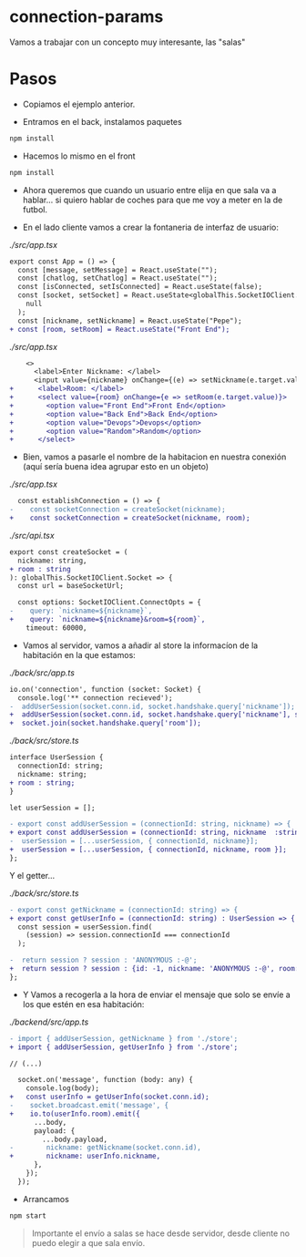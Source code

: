 # connection-params

Vamos a trabajar con un concepto muy interesante, las "salas"

# Pasos

- Copiamos el ejemplo anterior.

- Entramos en el back, instalamos paquetes

```bash
npm install
```

- Hacemos lo mismo en el front

```bash
npm install
```

- Ahora queremos que cuando un usuario entre elija en que sala va a hablar... si quiero hablar de coches para que me voy a meter en la de futbol.

- En el lado cliente vamos a crear la fontaneria de interfaz de usuario:

_./src/app.tsx_

```diff
export const App = () => {
  const [message, setMessage] = React.useState("");
  const [chatlog, setChatlog] = React.useState("");
  const [isConnected, setIsConnected] = React.useState(false);
  const [socket, setSocket] = React.useState<globalThis.SocketIOClient.Socket>(
    null
  );
  const [nickname, setNickname] = React.useState("Pepe");
+ const [room, setRoom] = React.useState("Front End");
```

_./src/app.tsx_

```diff
    <>
      <label>Enter Nickname: </label>
      <input value={nickname} onChange={(e) => setNickname(e.target.value)} />
+      <label>Room: </label>
+      <select value={room} onChange={e => setRoom(e.target.value)}>
+        <option value="Front End">Front End</option>
+        <option value="Back End">Back End</option>
+        <option value="Devops">Devops</option>
+        <option value="Random">Random</option>
+      </select>
```

- Bien, vamos a pasarle el nombre de la habitacion en nuestra conexión (aquí sería buena idea agrupar esto en un objeto)

_./src/app.tsx_

```diff
  const establishConnection = () => {
-    const socketConnection = createSocket(nickname);
+    const socketConnection = createSocket(nickname, room);
```

_./src/api.tsx_

```diff
export const createSocket = (
  nickname: string,
+ room : string
): globalThis.SocketIOClient.Socket => {
  const url = baseSocketUrl;

  const options: SocketIOClient.ConnectOpts = {
-    query: `nickname=${nickname}`,
+    query: `nickname=${nickname}&room=${room}`,
    timeout: 60000,
```

- Vamos al servidor, vamos a añadir al store la informacíon de la habitación en la que estamos:

_./back/src/app.ts_

```diff
io.on('connection', function (socket: Socket) {
  console.log('** connection recieved');
-  addUserSession(socket.conn.id, socket.handshake.query['nickname']);
+  addUserSession(socket.conn.id, socket.handshake.query['nickname'], socket.handshake.query['room']);
+  socket.join(socket.handshake.query['room']);
```

_./back/src/store.ts_

```diff
interface UserSession {
  connectionId: string;
  nickname: string;
+ room : string;
}

let userSession = [];

- export const addUserSession = (connectionId: string, nickname) => {
+ export const addUserSession = (connectionId: string, nickname  :string, room : string) => {
-  userSession = [...userSession, { connectionId, nickname}];
+  userSession = [...userSession, { connectionId, nickname, room }];
};
```

Y el getter...

_./back/src/store.ts_

```diff
- export const getNickname = (connectionId: string) => {
+ export const getUserInfo = (connectionId: string) : UserSession => {
  const session = userSession.find(
    (session) => session.connectionId === connectionId
  );

-  return session ? session : 'ANONYMOUS :-@';
+  return session ? session : {id: -1, nickname: 'ANONYMOUS :-@', room: 'devops' }
};
```

- Y Vamos a recogerla a la hora de enviar el mensaje que solo se envíe a los que estén en esa habitación:

_./backend/src/app.ts_

```diff
- import { addUserSession, getNickname } from './store';
+ import { addUserSession, getUserInfo } from './store';

// (...)

  socket.on('message', function (body: any) {
    console.log(body);
+   const userInfo = getUserInfo(socket.conn.id);
-    socket.broadcast.emit('message', {
+    io.to(userInfo.room).emit({
      ...body,
      payload: {
        ...body.payload,
-        nickname: getNickname(socket.conn.id),
+        nickname: userInfo.nickname,
      },
    });
  });

```

- Arrancamos

```bash
npm start
```

> Importante el envío a salas se hace desde servidor, desde cliente no puedo elegir a que sala envío.
